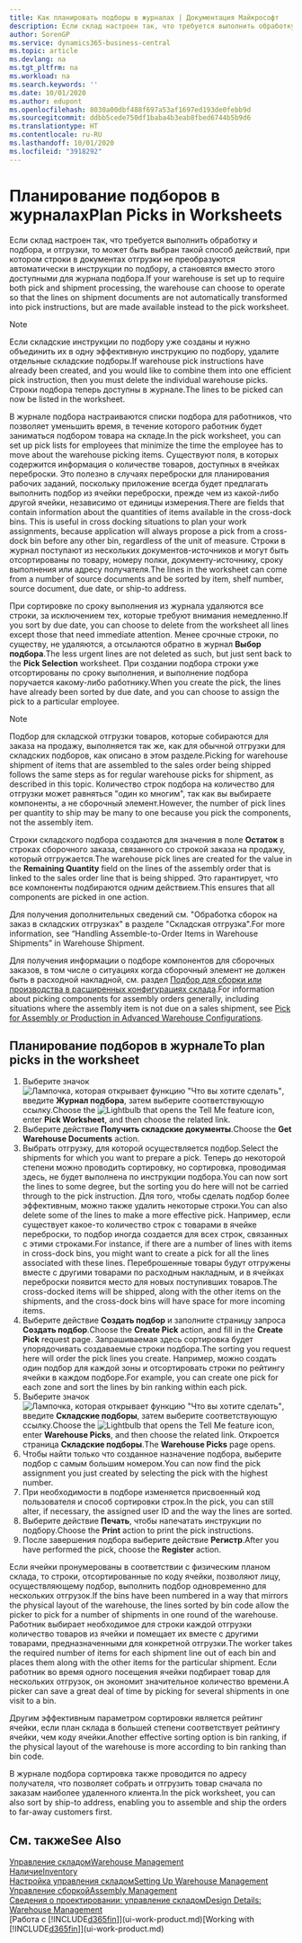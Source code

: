 ```yaml
---
title: Как планировать подборы в журналах | Документация Майкрософт
description: Если склад настроен так, что требуется выполнить обработку и подбора, и отгрузки, то может быть выбран такой способ действий, при котором строки в документах отгрузки не преобразуются автоматически в инструкции по подбору, а становятся вместо этого доступными для журнала подбора.
author: SorenGP
ms.service: dynamics365-business-central
ms.topic: article
ms.devlang: na
ms.tgt_pltfrm: na
ms.workload: na
ms.search.keywords: ''
ms.date: 10/01/2020
ms.author: edupont
ms.openlocfilehash: 8030a00dbf488f697a53af1697ed193de0febb9d
ms.sourcegitcommit: ddbb5cede750df1baba4b3eab8fbed6744b5b9d6
ms.translationtype: HT
ms.contentlocale: ru-RU
ms.lasthandoff: 10/01/2020
ms.locfileid: "3918292"
---
```

# <a name="plan-picks-in-worksheets"></a><span data-ttu-id="f9aee-103">Планирование подборов в журналах</span><span class="sxs-lookup"><span data-stu-id="f9aee-103">Plan Picks in Worksheets</span></span>

<span data-ttu-id="f9aee-104">Если склад настроен так, что требуется выполнить обработку и подбора, и отгрузки, то может быть выбран такой способ действий, при котором строки в документах отгрузки не преобразуются автоматически в инструкции по подбору, а становятся вместо этого доступными для журнала подбора.</span><span class="sxs-lookup"><span data-stu-id="f9aee-104">If your warehouse is set up to require both pick and shipment processing, the warehouse can choose to operate so that the lines on shipment documents are not automatically transformed into pick instructions, but are made available instead to the pick worksheet.</span></span>  

> [!NOTE]  
> <span data-ttu-id="f9aee-105">Если складские инструкции по подбору уже созданы и нужно объединить их в одну эффективную инструкцию по подбору, удалите отдельные складские подборы.</span><span class="sxs-lookup"><span data-stu-id="f9aee-105">If warehouse pick instructions have already been created, and you would like to combine them into one efficient pick instruction, then you must delete the individual warehouse picks.</span></span> <span data-ttu-id="f9aee-106">Строки подбора теперь доступны в журнале.</span><span class="sxs-lookup"><span data-stu-id="f9aee-106">The lines to be picked can now be listed in the worksheet.</span></span>  

<span data-ttu-id="f9aee-107">В журнале подбора настраиваются списки подбора для работников, что позволяет уменьшить время, в течение которого работник будет заниматься подбором товара на складе.</span><span class="sxs-lookup"><span data-stu-id="f9aee-107">In the pick worksheet, you can set up pick lists for employees that minimize the time the employee has to move about the warehouse picking items.</span></span> <span data-ttu-id="f9aee-108">Существуют поля, в которых содержится информация о количестве товаров, доступных в ячейках переброски. Это полезно в случаях переброски для планирования рабочих заданий, поскольку приложение всегда будет предлагать выполнить подбор из ячейки переброски, прежде чем из какой-либо другой ячейки, независимо от единицы измерения.</span><span class="sxs-lookup"><span data-stu-id="f9aee-108">There are fields that contain information about the quantities of items available in the cross-dock bins. This is useful in cross docking situations to plan your work assignments, because application will always propose a pick from a cross-dock bin before any other bin, regardless of the unit of measure.</span></span> <span data-ttu-id="f9aee-109">Строки в журнал поступают из нескольких документов-источников и могут быть отсортированы по товару, номеру полки, документу-источнику, сроку выполнения или адресу получателя.</span><span class="sxs-lookup"><span data-stu-id="f9aee-109">The lines in the worksheet can come from a number of source documents and be sorted by item, shelf number, source document, due date, or ship-to address.</span></span>  

<span data-ttu-id="f9aee-110">При сортировке по сроку выполнения из журнала удаляются все строки, за исключением тех, которые требуют внимания немедленно.</span><span class="sxs-lookup"><span data-stu-id="f9aee-110">If you sort by due date, you can choose to delete from the worksheet all lines except those that need immediate attention.</span></span> <span data-ttu-id="f9aee-111">Менее срочные строки, по существу, не удаляются, а отсылаются обратно в журнал **Выбор подбора**.</span><span class="sxs-lookup"><span data-stu-id="f9aee-111">The less urgent lines are not deleted as such, but just sent back to the **Pick Selection** worksheet.</span></span> <span data-ttu-id="f9aee-112">При создании подбора строки уже отсортированы по сроку выполнения, и выполнение подбора поручается какому-либо работнику.</span><span class="sxs-lookup"><span data-stu-id="f9aee-112">When you create the pick, the lines have already been sorted by due date, and you can choose to assign the pick to a particular employee.</span></span>  

> [!NOTE]  
> <span data-ttu-id="f9aee-113">Подбор для складской отгрузки товаров, которые собираются для заказа на продажу, выполняется так же, как для обычной отгрузки для складских подборов, как описано в этом разделе.</span><span class="sxs-lookup"><span data-stu-id="f9aee-113">Picking for warehouse shipment of items that are assembled to the sales order being shipped follows the same steps as for regular warehouse picks for shipment, as described in this topic.</span></span> <span data-ttu-id="f9aee-114">Количество строк подбора на количество для отгрузки может равняться "один ко многим", так как вы выбираете компоненты, а не сборочный элемент.</span><span class="sxs-lookup"><span data-stu-id="f9aee-114">However, the number of pick lines per quantity to ship may be many to one because you pick the components, not the assembly item.</span></span>  
>
> <span data-ttu-id="f9aee-115">Строки складского подбора создаются для значения в поле **Остаток** в строках сборочного заказа, связанного со строкой заказа на продажу, который отгружается.</span><span class="sxs-lookup"><span data-stu-id="f9aee-115">The warehouse pick lines are created for the value in the **Remaining Quantity** field on the lines of the assembly order that is linked to the sales order line that is being shipped.</span></span> <span data-ttu-id="f9aee-116">Это гарантирует, что все компоненты подбираются одним действием.</span><span class="sxs-lookup"><span data-stu-id="f9aee-116">This ensures that all components are picked in one action.</span></span>  
>
> <span data-ttu-id="f9aee-117">Для получения дополнительных сведений см. "Обработка сборок на заказ в складских отгрузках" в разделе "Складская отгрузка".</span><span class="sxs-lookup"><span data-stu-id="f9aee-117">For more information, see “Handling Assemble-to-Order Items in Warehouse Shipments” in Warehouse Shipment.</span></span>  
>
> <span data-ttu-id="f9aee-118">Для получения информации о подборе компонентов для сборочных заказов, в том числе о ситуациях когда сборочный элемент не должен быть в расходной накладной, см. раздел [Подбор для сборки или производства в расширенных конфигурациях склада](warehouse-how-to-pick-for-internal-operations-in-advanced-warehousing.md).</span><span class="sxs-lookup"><span data-stu-id="f9aee-118">For information about picking components for assembly orders generally, including situations where the assembly item is not due on a sales shipment, see [Pick for Assembly or Production in Advanced Warehouse Configurations](warehouse-how-to-pick-for-internal-operations-in-advanced-warehousing.md).</span></span>  

## <a name="to-plan-picks-in-the-worksheet"></a><span data-ttu-id="f9aee-119">Планирование подборов в журнале</span><span class="sxs-lookup"><span data-stu-id="f9aee-119">To plan picks in the worksheet</span></span>

1. <span data-ttu-id="f9aee-120">Выберите значок ![Лампочка, которая открывает функцию "Что вы хотите сделать"](media/ui-search/search_small.png "Что вы хотите сделать"), введите **Журнал подбора**, затем выберите соответствующую ссылку.</span><span class="sxs-lookup"><span data-stu-id="f9aee-120">Choose the ![Lightbulb that opens the Tell Me feature](media/ui-search/search_small.png "Tell me what you want to do") icon, enter **Pick Worksheet**, and then choose the related link.</span></span>  
2. <span data-ttu-id="f9aee-121">Выберите действие **Получить складские документы**.</span><span class="sxs-lookup"><span data-stu-id="f9aee-121">Choose the **Get Warehouse Documents** action.</span></span>  
3. <span data-ttu-id="f9aee-122">Выбрать отгрузку, для которой осуществляется подбор.</span><span class="sxs-lookup"><span data-stu-id="f9aee-122">Select the shipments for which you want to prepare a pick.</span></span> <span data-ttu-id="f9aee-123">Теперь до некоторой степени можно проводить сортировку, но сортировка, проводимая здесь, не будет выполнена по инструкции подбора.</span><span class="sxs-lookup"><span data-stu-id="f9aee-123">You can now sort the lines to some degree, but the sorting you do here will not be carried through to the pick instruction.</span></span> <span data-ttu-id="f9aee-124">Для того, чтобы сделать подбор более эффективным, можно также удалить некоторые строки.</span><span class="sxs-lookup"><span data-stu-id="f9aee-124">You can also delete some of the lines to make a more effective pick.</span></span> <span data-ttu-id="f9aee-125">Например, если существует какое-то количество строк с товарами в ячейке переброски, то подбор иногда создается для всех строк, связанных с этими строками.</span><span class="sxs-lookup"><span data-stu-id="f9aee-125">For instance, if there are a number of lines with items in cross-dock bins, you might want to create a pick for all the lines associated with these lines.</span></span> <span data-ttu-id="f9aee-126">Переброшенные товары будут отгружены вместе с другими товарами по расходным накладным, и в ячейках переброски появится место для новых поступивших товаров.</span><span class="sxs-lookup"><span data-stu-id="f9aee-126">The cross-docked items will be shipped, along with the other items on the shipments, and the cross-dock bins will have space for more incoming items.</span></span>  
4. <span data-ttu-id="f9aee-127">Выберите действие **Создать подбор** и заполните страницу запроса **Создать подбор**.</span><span class="sxs-lookup"><span data-stu-id="f9aee-127">Choose the **Create Pick** action, and fill in the **Create Pick** request page.</span></span> <span data-ttu-id="f9aee-128">Запрашиваемая здесь сортировка будет упорядочивать создаваемые строки подбора.</span><span class="sxs-lookup"><span data-stu-id="f9aee-128">The sorting you request here will order the pick lines you create.</span></span> <span data-ttu-id="f9aee-129">Например, можно создать один подбор для каждой зоны и отсортировать строки по рейтингу ячейки в каждом подборе.</span><span class="sxs-lookup"><span data-stu-id="f9aee-129">For example, you can create one pick for each zone and sort the lines by bin ranking within each pick.</span></span>  
5. <span data-ttu-id="f9aee-130">Выберите значок ![Лампочка, которая открывает функцию "Что вы хотите сделать"](media/ui-search/search_small.png "Что вы хотите сделать"), введите **Складские подборы**, затем выберите соответствующую ссылку.</span><span class="sxs-lookup"><span data-stu-id="f9aee-130">Choose the ![Lightbulb that opens the Tell Me feature](media/ui-search/search_small.png "Tell me what you want to do") icon, enter **Warehouse Picks**, and then choose the related link.</span></span> <span data-ttu-id="f9aee-131">Откроется страница **Складские подборы**.</span><span class="sxs-lookup"><span data-stu-id="f9aee-131">The **Warehouse Picks** page opens.</span></span>  
6. <span data-ttu-id="f9aee-132">Чтобы найти только что созданное назначение подбора, выберите подбор с самым большим номером.</span><span class="sxs-lookup"><span data-stu-id="f9aee-132">You can now find the pick assignment you just created by selecting the pick with the highest number.</span></span>  
7. <span data-ttu-id="f9aee-133">При необходимости в подборе изменяется присвоенный код пользователя и способ сортировки строк.</span><span class="sxs-lookup"><span data-stu-id="f9aee-133">In the pick, you can still alter, if necessary, the assigned user ID and the way the lines are sorted.</span></span>  
8. <span data-ttu-id="f9aee-134">Выберите действие **Печать**, чтобы напечатать инструкции по подбору.</span><span class="sxs-lookup"><span data-stu-id="f9aee-134">Choose the **Print** action to print the pick instructions.</span></span>  
9. <span data-ttu-id="f9aee-135">После завершения подбора выберите действие **Регистр**.</span><span class="sxs-lookup"><span data-stu-id="f9aee-135">After you have performed the pick, choose the **Register** action.</span></span>  

<span data-ttu-id="f9aee-136">Если ячейки пронумерованы в соответствии с физическим планом склада, то строки, отсортированные по коду ячейки, позволяют лицу, осуществляющему подбор, выполнить подбор одновременно для нескольких отгрузок.</span><span class="sxs-lookup"><span data-stu-id="f9aee-136">If the bins have been numbered in a way that mirrors the physical layout of the warehouse, the lines sorted by bin code allow the picker to pick for a number of shipments in one round of the warehouse.</span></span> <span data-ttu-id="f9aee-137">Работник выбирает необходимое для строки каждой отгрузки количество товаров из ячейки и помещает их вместе с другими товарами, предназначенными для конкретной отгрузки.</span><span class="sxs-lookup"><span data-stu-id="f9aee-137">The worker takes the required number of items for each shipment line out of each bin and places them along with the other items for the particular shipment.</span></span> <span data-ttu-id="f9aee-138">Если работник во время одного посещения ячейки подбирает товар для нескольких отгрузок, он экономит значительное количество времени.</span><span class="sxs-lookup"><span data-stu-id="f9aee-138">A picker can save a great deal of time by picking for several shipments in one visit to a bin.</span></span>  

<span data-ttu-id="f9aee-139">Другим эффективным параметром сортировки является рейтинг ячейки, если план склада в большей степени соответствует рейтингу ячейки, чем коду ячейки.</span><span class="sxs-lookup"><span data-stu-id="f9aee-139">Another effective sorting option is bin ranking, if the physical layout of the warehouse is more according to bin ranking than bin code.</span></span>  

<span data-ttu-id="f9aee-140">В журнале подбора сортировка также проводится по адресу получателя, что позволяет собрать и отгрузить товар сначала по заказам наиболее удаленного клиента.</span><span class="sxs-lookup"><span data-stu-id="f9aee-140">In the pick worksheet, you can also sort by ship-to address, enabling you to assemble and ship the orders to far-away customers first.</span></span>  

## <a name="see-also"></a><span data-ttu-id="f9aee-141">См. также</span><span class="sxs-lookup"><span data-stu-id="f9aee-141">See Also</span></span>

[<span data-ttu-id="f9aee-142">Управление складом</span><span class="sxs-lookup"><span data-stu-id="f9aee-142">Warehouse Management</span></span>](warehouse-manage-warehouse.md)  
[<span data-ttu-id="f9aee-143">Наличие</span><span class="sxs-lookup"><span data-stu-id="f9aee-143">Inventory</span></span>](inventory-manage-inventory.md)  
[<span data-ttu-id="f9aee-144">Настройка управления складом</span><span class="sxs-lookup"><span data-stu-id="f9aee-144">Setting Up Warehouse Management</span></span>](warehouse-setup-warehouse.md)  
[<span data-ttu-id="f9aee-145">Управление сборкой</span><span class="sxs-lookup"><span data-stu-id="f9aee-145">Assembly Management</span></span>](assembly-assemble-items.md)  
[<span data-ttu-id="f9aee-146">Сведения о проектировании: управление складом</span><span class="sxs-lookup"><span data-stu-id="f9aee-146">Design Details: Warehouse Management</span></span>](design-details-warehouse-management.md)  
<span data-ttu-id="f9aee-147">[Работа с [!INCLUDE[d365fin](includes/d365fin_md.md)]](ui-work-product.md)</span><span class="sxs-lookup"><span data-stu-id="f9aee-147">[Working with [!INCLUDE[d365fin](includes/d365fin_md.md)]](ui-work-product.md)</span></span>  
